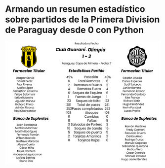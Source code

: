 # Armando un resumen estadístico sobre partidos de la Primera Division de Paraguay desde 0 con Python

<img src="estadisticas.png" wight="500" height="400">
